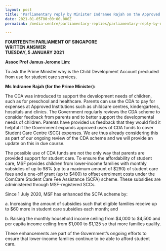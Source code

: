 ```yaml
---
layout: post
title: 'Parliamentary reply by Minister Indranee Rajah on the Approved Uses of the Child Development Account'
date: 2021-01-05T00:00:00.000Z
permalink: /media-centre/parliamentary-replies/parliamentary-reply-by-minister-indranee-rajah-on-the-approved-uses-of-the-child-development-account

---
```



**FOURTEENTH PARLIAMENT OF SINGAPORE**  
**WRITTEN ANSWER**  
**TUESDAY, 5 JANUARY 2021**  

**Assoc Prof Jamus Jerome Lim:**

To ask the Prime Minister why is the Child Development Account precluded from use for student care services.

**Ms Indranee Rajah (for the Prime Minister):**

The CDA was introduced to support the development needs of children, such as for preschool and healthcare. Parents can use the CDA to pay for expenses at Approved Institutions such as childcare centres, kindergartens, hospitals and clinics. The Government regularly reviews the CDA scheme to consider feedback from parents and to better support the developmental needs of children. Parents have provided us feedback that they would find it helpful if the Government expands approved uses of CDA funds to cover Student Care Centre (SCC) expenses. We are thus already considering this as part of our ongoing review of the CDA scheme and we will provide an update on this in due course. 

The possible use of CDA funds are not the only way that parents are provided support for student care. To ensure the affordability of student care, MSF provides children from lower-income families with monthly subsidies of up to 98% (up to a maximum amount of $290) of student care fees and a one-off grant (up to $400) to offset enrolment costs under the ComCare Student Care Fee Assistance (SCFA) scheme. These subsidies are administered through MSF-registered SCCs. 

Since 1 July 2020, MSF has enhanced the SCFA scheme by:

a.	Increasing the amount of subsidies such that eligible families receive up to $60 more in student care subsidies each month; and

b.	Raising the monthly household income ceiling from $4,000 to $4,500 and per capita income ceiling from $1,000 to $1,125 so that more families qualify.

These enhancements are part of the Government’s ongoing efforts to ensure that lower-income families continue to be able to afford student care. 
